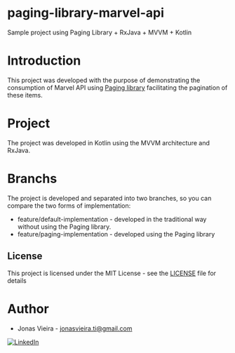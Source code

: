 # paging-library-marvel-api
Sample project using Paging Library + RxJava + MVVM + Kotlin

# Introduction
This project was developed with the purpose of demonstrating the consumption of Marvel API using [Paging library](https://developer.android.com/topic/libraries/architecture/paging/) facilitating the pagination of these items.

# Project
The project was developed in Kotlin using the MVVM architecture and RxJava.

# Branchs
The project is developed and separated into two branches, so you can compare the two forms of implementation:

  * feature/default-implementation - developed in the traditional way without using the Paging library.
  * feature/paging-implementation - developed using the Paging library

## License
This project is licensed under the MIT License - see the [LICENSE](LICENSE) file for details

# Author
- Jonas Vieira - jonasvieira.ti@gmail.com </br>
 
[![LinkedIn](https://img.shields.io/badge/LinkedIn-JonasVieira-blue.svg)](https://br.linkedin.com/in/jonasvieirati)
